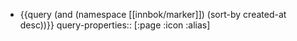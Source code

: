 - {{query (and (namespace [[innbok/marker]]) (sort-by created-at desc))}}
  query-properties:: [:page :icon :alias]